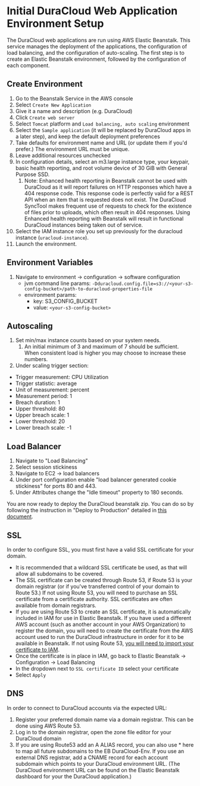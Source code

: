 # Initial DuraCloud Web Application Environment Setup

The DuraCloud web applications are run using AWS Elastic Beanstalk. This service manages the deployment of the applications, the configuration of load balancing, and the configuration of auto-scaling. The first step is to create an Elastic Beanstalk environment, followed by the configuration of each component.

## Create Environment

1. Go to the Beanstalk Service in the AWS console
2. Select `Create New Application`
3. Give it a name and description (e.g. DuraCloud)
4. Click `Create web server`
5. Select `Tomcat` platform and `Load balancing, auto scaling` environment
6. Select the `Sample application` (it will be replaced by DuraCloud apps in a later step), and keep the default deployment preferences
7. Take defaults for environment name and URL (or update them if you'd prefer.) The environment URL must be unique.
8. Leave additional resources unchecked
9. In configuration details, select an m3.large instance type, your keypair, 
   basic health reporting, and root volume device of 30 GiB with General Purpose SSD.
   1. Note: Enhanced health reporting in Beanstalk cannot be used with DuraCloud as it will report failures on HTTP 
   responses which have a 404 response code. This response code is perfectly valid for a REST API when an item that is requested does not exist. The DuraCloud SyncTool makes frequent use of requests to check for the existence of files prior to uploads, which often result in 404 responses. Using Enhanced health reporting with Beanstalk will result in functional DuraCloud instances being taken out of service.
7. Select the IAM instance role you set up previously for the duracloud instance (`uracloud-instance`).
8. Launch the environment.

## Environment Variables
1. Navigate to environment -> configuration -> software configuration
    * jvm command line params:
      ```-Dduracloud.config.file=s3://<your-s3-config-bucket>/path-to-duracloud-properties-file```
    * environment params:
       * key: S3_CONFIG_BUCKET
       * value: ```<your-s3-config-bucket>```

## Autoscaling
1. Set min/max instance counts based on your system needs.
   1. An initial minimum of 3 and maximum of 7 should be sufficient. When consistent load is higher you may choose to increase these numbers.
2. Under scaling trigger section:
  * Trigger measurement: CPU Utilization
  * Trigger statistic: average
  * Unit of measurement: percent
  * Measurement period: 1
  * Breach duration: 1
  * Upper threshold: 80
  * Upper breach scale: 1
  * Lower threshold: 20
  * Lower breach scale: -1

## Load Balancer
1. Navigate to "Load Balancing"
2. Select session stickiness
3. Navigate to EC2 -> load balancers
4. Under port configuration enable "load balancer generated cookie stickiness" for ports 80 and 443.
5. Under Attributes change the "Idle timeout" property to 180 seconds.

You are now ready to deploy the DuraCloud beanstalk zip. You can do so by following the instruction in "Deploy to Production" detailed in [this document](release-new-version.md).

## SSL

In order to configure SSL, you must first have a valid SSL certificate for your domain.

* It is recommended that a wildcard SSL certificate be used, as that will allow all subdomains to be covered.
* The SSL certificate can be created through Route 53, if Route 53 is your domain registrar (or if you've transferred control of your domain to Route 53.) If not using Route 53, you will need to purchase an SSL certificate from a certificate authority. SSL certificates are often available from domain registrars.
* If you are using Route 53 to create an SSL certificate, it is automatically included in IAM for use in Elastic Beanstalk. If you have used a different AWS account (such as another account in your AWS Organization) to register the domain, you will need to create the certificate from the AWS account used to run the DuraCloud infrastructure in order for it to be available in Beanstalk. If not using Route 53, [you will need to import your certificate to IAM](http://docs.aws.amazon.com/elasticbeanstalk/latest/dg/configuring-https-ssl-upload.html).
* Once the certificate is in place in IAM, go back to Elastic Beanstalk -> Configuration -> Load Balancing
* In the dropdown next to `SSL certificate ID` select your certificate
* Select `Apply`

## DNS

In order to connect to DuraCloud accounts via the expected URL:

1. Register your preferred domain name via a domain registrar. This can be done using AWS Route 53.
2. Log in to the domain registrar, open the zone file editor for your DuraCloud domain
3. If you are using Route53 add an A ALIAS record, you can also use * here to map all future subdomains to the EB DuraCloud-Env. If you use an external DNS registrar, add a CNAME record for each account subdomain which points to your DuraCloud environment URL. (The DuraCloud environment URL can be found on the Elastic Beanstalk dashboard for your the DuraCloud application.)
